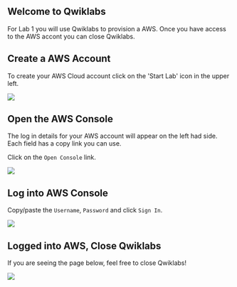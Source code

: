 ## Welcome to Qwiklabs
For Lab 1 you will use Qwiklabs to provision a AWS.  Once you have access to the AWS accont you can close Qwiklabs.

## Create a AWS Account

To create your AWS Cloud account click on the 'Start Lab' icon in the upper left.

![](https://fortinetcloudcse.github.io/Public-Cloud-104-CNAPP/01cloud101/img/qwiklabs-lab-started.png)

## Open the AWS Console
The log in details for your AWS account will appear on the left had side.  Each field has a copy link you can use.

Click on the `Open Console` link.

![](https://fortinetcloudcse.github.io/Public-Cloud-104-CNAPP/01cloud101/img/qwiklabs-lab-details.png)

## Log into AWS Console
Copy/paste the `Username`, `Password` and click `Sign In`.

![](https://fortinetcloudcse.github.io/Public-Cloud-104-CNAPP/01cloud101/img/aws-login.png)

## Logged into AWS, Close Qwiklabs
If you are seeing the page below, feel free to close Qwiklabs!

![](https://fortinetcloudcse.github.io/Public-Cloud-104-CNAPP/01cloud101/img/aws-account-user-logged-in.png)
